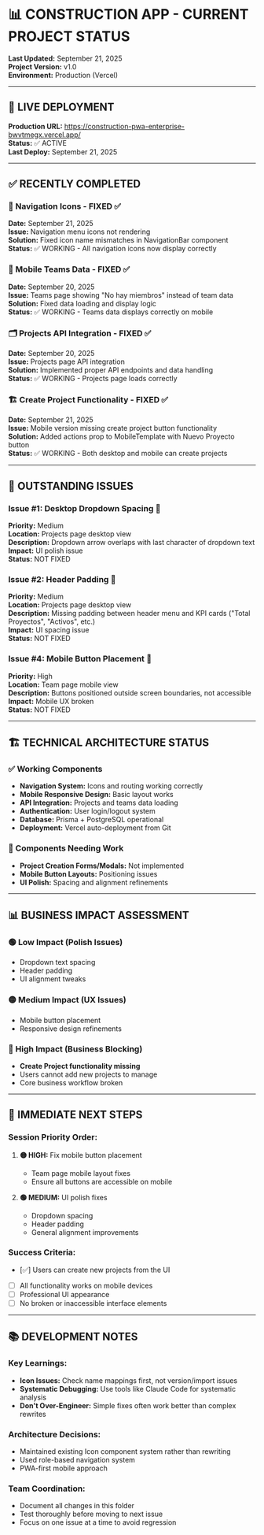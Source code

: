 # 📊 CONSTRUCTION APP - CURRENT PROJECT STATUS
**Last Updated:** September 21, 2025  
**Project Version:** v1.0  
**Environment:** Production (Vercel)

---

## 🚀 LIVE DEPLOYMENT
**Production URL:** https://construction-pwa-enterprise-bwvtmegx.vercel.app/  
**Status:** ✅ ACTIVE  
**Last Deploy:** September 21, 2025

---

## ✅ RECENTLY COMPLETED

### 🎯 Navigation Icons - FIXED ✅
**Date:** September 21, 2025  
**Issue:** Navigation menu icons not rendering  
**Solution:** Fixed icon name mismatches in NavigationBar component  
**Status:** ✅ WORKING - All navigation icons now display correctly

### 📱 Mobile Teams Data - FIXED ✅
**Date:** September 20, 2025  
**Issue:** Teams page showing "No hay miembros" instead of team data  
**Solution:** Fixed data loading and display logic  
**Status:** ✅ WORKING - Teams data displays correctly on mobile

### 🗂️ Projects API Integration - FIXED ✅
**Date:** September 20, 2025  
**Issue:** Projects page API integration  
**Solution:** Implemented proper API endpoints and data handling  
**Status:** ✅ WORKING - Projects page loads correctly

### 🏗️ Create Project Functionality - FIXED ✅
**Date:** September 21, 2025  
**Issue:** Mobile version missing create project button functionality  
**Solution:** Added actions prop to MobileTemplate with Nuevo Proyecto button  
**Status:** ✅ WORKING - Both desktop and mobile can create projects

---

## 🔴 OUTSTANDING ISSUES

### Issue #1: Desktop Dropdown Spacing 🔴
**Priority:** Medium  
**Location:** Projects page desktop view  
**Description:** Dropdown arrow overlaps with last character of dropdown text  
**Impact:** UI polish issue  
**Status:** NOT FIXED

### Issue #2: Header Padding 🔴
**Priority:** Medium  
**Location:** Projects page desktop view  
**Description:** Missing padding between header menu and KPI cards ("Total Proyectos", "Activos", etc.)  
**Impact:** UI spacing issue  
**Status:** NOT FIXED

### Issue #4: Mobile Button Placement 🔴
**Priority:** High  
**Location:** Team page mobile view  
**Description:** Buttons positioned outside screen boundaries, not accessible  
**Impact:** Mobile UX broken  
**Status:** NOT FIXED

---

## 🏗️ TECHNICAL ARCHITECTURE STATUS

### ✅ Working Components
- **Navigation System:** Icons and routing working correctly
- **Mobile Responsive Design:** Basic layout works
- **API Integration:** Projects and teams data loading
- **Authentication:** User login/logout system
- **Database:** Prisma + PostgreSQL operational
- **Deployment:** Vercel auto-deployment from Git

### 🔧 Components Needing Work
- **Project Creation Forms/Modals:** Not implemented
- **Mobile Button Layouts:** Positioning issues
- **UI Polish:** Spacing and alignment refinements

---

## 📊 BUSINESS IMPACT ASSESSMENT

### 🟢 Low Impact (Polish Issues)
- Dropdown text spacing
- Header padding
- UI alignment tweaks

### 🟡 Medium Impact (UX Issues)  
- Mobile button placement
- Responsive design refinements

### 🔴 High Impact (Business Blocking)
- **Create Project functionality missing**
- Users cannot add new projects to manage
- Core business workflow broken

---

## 🎯 IMMEDIATE NEXT STEPS

### Session Priority Order:
1. **🟡 HIGH:** Fix mobile button placement
   - Team page mobile layout fixes
   - Ensure all buttons are accessible on mobile

2. **🟢 MEDIUM:** UI polish fixes
   - Dropdown spacing
   - Header padding
   - General alignment improvements

### Success Criteria:
- [✅] Users can create new projects from the UI
- [ ] All functionality works on mobile devices
- [ ] Professional UI appearance
- [ ] No broken or inaccessible interface elements

---

## 📚 DEVELOPMENT NOTES

### Key Learnings:
- **Icon Issues:** Check name mappings first, not version/import issues
- **Systematic Debugging:** Use tools like Claude Code for systematic analysis
- **Don't Over-Engineer:** Simple fixes often work better than complex rewrites

### Architecture Decisions:
- Maintained existing Icon component system rather than rewriting
- Used role-based navigation system
- PWA-first mobile approach

### Team Coordination:
- Document all changes in this folder
- Test thoroughly before moving to next issue
- Focus on one issue at a time to avoid regression
